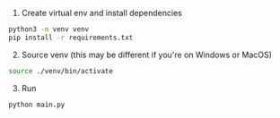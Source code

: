 1. Create virtual env and install dependencies

```bash
python3 -m venv venv
pip install -r requirements.txt
```

2. Source venv (this may be different if you're on Windows or MacOS)
```bash
source ./venv/bin/activate
```

3. Run
```bash
python main.py
```